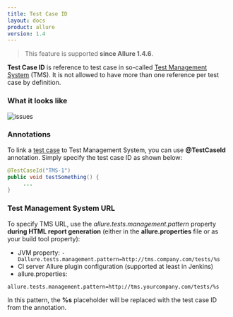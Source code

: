 ```yaml
---
title: Test Case ID
layout: docs
product: allure
version: 1.4
---
```


> This feature is supported **since Allure 1.4.6**.

**Test Case ID** is reference to test case in so-called [Test Management System](https://en.wikipedia.org/wiki/Test_management) (TMS). It is not allowed to have more than one reference per test case by definition.

### What it looks like
![issues](/{{page.product}}/{{page.version}}/img/testcase_id.png)

### Annotations
To link a [test case](https://github.com/allure-framework/allure-core/wiki/Glossary#test-case) to Test Management System, you can use **@TestCaseId** annotation. Simply specify the test case ID as shown below:
```java
@TestCaseId("TMS-1")
public void testSomething() {
     ...
}
```
### Test Management System URL
To specify TMS URL, use the *allure.tests.management.pattern* property **during HTML report generation** (either in the **allure.properties** file or as your build tool property):

- JVM property: 
`-Dallure.tests.management.pattern=http://tms.company.com/tests/%s`
- CI server Allure plugin configuration (supported at least in Jenkins)
- allure.properties:
```properties
allure.tests.management.pattern=http://tms.yourcompany.com/tests/%s
```

In this pattern, the **%s** placeholder will be replaced with the test case ID from the annotation.